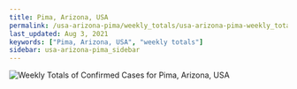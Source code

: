 ```yaml
---
title: Pima, Arizona, USA
permalink: /usa-arizona-pima/weekly_totals/usa-arizona-pima-weekly_totals.html
last_updated: Aug 3, 2021
keywords: ["Pima, Arizona, USA", "weekly totals"]
sidebar: usa-arizona-pima_sidebar
---
```


![Weekly Totals of Confirmed Cases for Pima, Arizona, USA](/covid_tracker/images/graphs/usa-arizona-pima-weekly_totals_graph.png)
